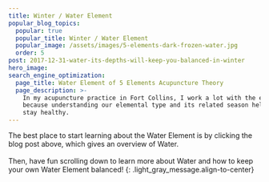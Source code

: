 ```yaml
---
title: Winter / Water Element
popular_blog_topics:
  popular: true
  popular_title: Winter / Water Element
  popular_image: /assets/images/5-elements-dark-frozen-water.jpg
  order: 5
post: 2017-12-31-water-its-depths-will-keep-you-balanced-in-winter
hero_image:
search_engine_optimization:
  page_title: Water Element of 5 Elements Acupuncture Theory
  page_description: >-
    In my acupuncture practice in Fort Collins, I work a lot with the elements
    because understanding our elemental type and its related season helps us
    stay healthy.
---
```


The best place to start learning about the Water Element is by clicking the blog post above, which gives an overview of Water.<br><br>Then, have fun scrolling down to learn more about Water and how to keep your own Water Element balanced!
{: .light_gray_message.align-to-center}